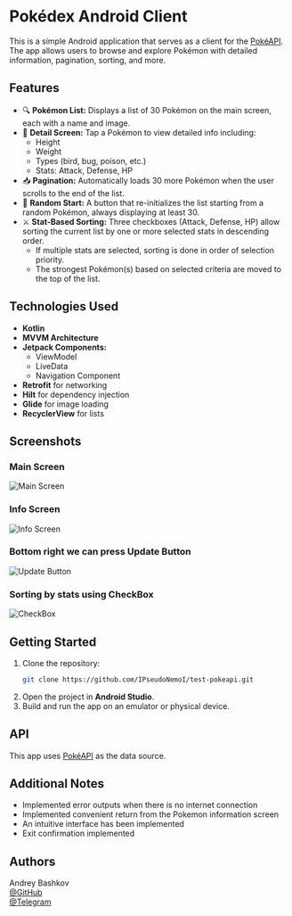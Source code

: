 # Pokédex Android Client

This is a simple Android application that serves as a client for the [PokéAPI](https://pokeapi.co/). The app allows users to browse and explore Pokémon with detailed information, pagination, sorting, and more.

## Features

- 🔍 **Pokémon List:** Displays a list of 30 Pokémon on the main screen, each with a name and image.
- 📄 **Detail Screen:** Tap a Pokémon to view detailed info including:
  - Height
  - Weight
  - Types (bird, bug, poison, etc.)
  - Stats: Attack, Defense, HP
- 📥 **Pagination:** Automatically loads 30 more Pokémon when the user scrolls to the end of the list.
- 🎲 **Random Start:** A button that re-initializes the list starting from a random Pokémon, always displaying at least 30.
- ⚔️ **Stat-Based Sorting:** Three checkboxes (Attack, Defense, HP) allow sorting the current list by one or more selected stats in descending order.
  - If multiple stats are selected, sorting is done in order of selection priority.
  - The strongest Pokémon(s) based on selected criteria are moved to the top of the list.

## Technologies Used

- **Kotlin**
- **MVVM Architecture**
- **Jetpack Components:**
  - ViewModel
  - LiveData
  - Navigation Component
- **Retrofit** for networking
- **Hilt** for dependency injection
- **Glide** for image loading
- **RecyclerView** for lists

## Screenshots

### Main Screen
![Main Screen](screenshots/1.png)

### Info Screen
![Info Screen](screenshots/2.png)

### Bottom right we can press Update Button
![Update Button](screenshots/3.png)

### Sorting by stats using CheckBox
![CheckBox](screenshots/4.png)

## Getting Started

1. Clone the repository:
   ```bash
   git clone https://github.com/IPseudoNemoI/test-pokeapi.git
2. Open the project in **Android Studio**.
3. Build and run the app on an emulator or physical device.

## API

This app uses [PokéAPI](https://pokeapi.co/) as the data source.

## Additional Notes
- Implemented error outputs when there is no internet connection
- Implemented convenient return from the Pokemon information screen
- An intuitive interface has been implemented
- Exit confirmation implemented

## Authors
Andrey Bashkov </br>
[@GitHub](https://github.com/IPseudoNemoI) </br>
[@Telegram](https://t.me/ipseudonemoi) 
